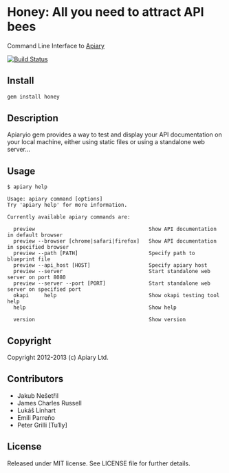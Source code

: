 Honey: All you need to attract API bees
==========================================

Command Line Interface to [Apiary](http://apiary.io]) 

[![Build Status](https://travis-ci.org/apiaryio/honey.png?branch=travis)](https://travis-ci.org/apiaryio/honey)


## Install

``` bash
gem install honey
```


## Description

Apiaryio gem provides a way to test and display your API documentation on your local
machine, either using static files or using a standalone web server...

## Usage

    $ apiary help

    Usage: apiary command [options]
    Try 'apiary help' for more information.

    Currently available apiary commands are:

      preview                                     Show API documentation in default browser
      preview --browser [chrome|safari|firefox]   Show API documentation in specified browser
      preview --path [PATH]                       Specify path to blueprint file
      preview --api_host [HOST]                   Specify apiary host
      preview --server                            Start standalone web server on port 8080
      preview --server --port [PORT]              Start standalone web server on specified port
      okapi     help                              Show okapi testing tool help
      help                                        Show help

      version                                     Show version

## Copyright

Copyright 2012-2013 (c) Apiary Ltd.

## Contributors

- Jakub Nešetřil
- James Charles Russell
- Lukáš Linhart
- Emili Parreño
- Peter Grilli [Tu1ly]

## License

Released under MIT license. See LICENSE file for further details.
